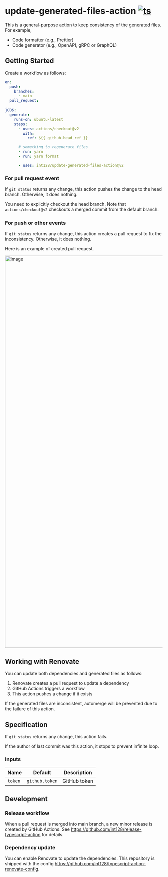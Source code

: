 # update-generated-files-action [![ts](https://github.com/int128/update-generated-files-action/actions/workflows/ts.yaml/badge.svg)](https://github.com/int128/update-generated-files-action/actions/workflows/ts.yaml)

This is a general-purpose action to keep consistency of the generated files.
For example,

- Code formatter (e.g., Prettier)
- Code generator (e.g., OpenAPI, gRPC or GraphQL)


## Getting Started

Create a workflow as follows:

```yaml
on:
  push:
    branches:
      - main
  pull_request:

jobs:
  generate:
    runs-on: ubuntu-latest
    steps:
      - uses: actions/checkout@v2
        with:
          ref: ${{ github.head_ref }}

      # something to regenerate files
      - run: yarn
      - run: yarn format

      - uses: int128/update-generated-files-action@v2
```

### For pull request event

If `git status` returns any change, this action pushes the change to the head branch.
Otherwise, it does nothing.

You need to explicitly checkout the head branch.
Note that `actions/checkout@v2` checkouts a merged commit from the default branch.

### For push or other events

If `git status` returns any change, this action creates a pull request to fix the inconsistency.
Otherwise, it does nothing.

Here is an example of created pull request.

<img width="1250" alt="image" src="https://user-images.githubusercontent.com/321266/154795860-5bd982b4-2706-4a04-b3c3-2458124853b8.png">


## Working with Renovate

You can update both dependencies and generated files as follows:

1. Renovate creates a pull request to update a dependency
1. GitHub Actions triggers a workflow
1. This action pushes a change if it exists

If the generated files are inconsistent, automerge will be prevented due to the failure of this action.


## Specification

If `git status` returns any change, this action fails.

If the author of last commit was this action, it stops to prevent infinite loop.

### Inputs

| Name | Default | Description
|------|----------|------------
| `token` | `github.token` | GitHub token


## Development

### Release workflow

When a pull request is merged into main branch, a new minor release is created by GitHub Actions.
See https://github.com/int128/release-typescript-action for details.

### Dependency update

You can enable Renovate to update the dependencies.
This repository is shipped with the config https://github.com/int128/typescript-action-renovate-config.
